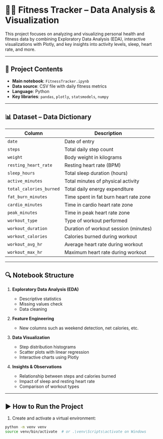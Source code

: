 # 🏋️‍♂️ Fitness Tracker – Data Analysis & Visualization

This project focuses on analyzing and visualizing personal health and fitness data by combining Exploratory Data Analysis (EDA), interactive visualizations with Plotly, and key insights into activity levels, sleep, heart rate, and more.

---

## 📂 Project Contents

- **Main notebook**: `FitnessTracker.ipynb`
- **Data source**: CSV file with daily fitness metrics
- **Language**: Python
- **Key libraries**: `pandas`, `plotly`, `statsmodels`, `numpy`

---

## 📊 Dataset – Data Dictionary

| Column | Description |
|--------|-------------|
| `date` | Date of entry |
| `steps` | Total daily step count |
| `weight` | Body weight in kilograms |
| `resting_heart_rate` | Resting heart rate (BPM) |
| `sleep_hours` | Total sleep duration (hours) |
| `active_minutes` | Total minutes of physical activity |
| `total_calories_burned` | Total daily energy expenditure |
| `fat_burn_minutes` | Time spent in fat burn heart rate zone |
| `cardio_minutes` | Time in cardio heart rate zone |
| `peak_minutes` | Time in peak heart rate zone |
| `workout_type` | Type of workout performed |
| `workout_duration` | Duration of workout session (minutes) |
| `workout_calories` | Calories burned during workout |
| `workout_avg_hr` | Average heart rate during workout |
| `workout_max_hr` | Maximum heart rate during workout |

---

## 🔍 Notebook Structure

1. **Exploratory Data Analysis (EDA)**  
   - Descriptive statistics  
   - Missing values check  
   - Data cleaning  

2. **Feature Engineering**  
   - New columns such as weekend detection, net calories, etc.

3. **Data Visualization**  
   - Step distribution histograms  
   - Scatter plots with linear regression  
   - Interactive charts using Plotly

4. **Insights & Observations**  
   - Relationship between steps and calories burned  
   - Impact of sleep and resting heart rate  
   - Comparison of workout types

---

## ▶️ How to Run the Project

1. Create and activate a virtual environment:

```bash
python -m venv venv
source venv/bin/activate  # or .\venv\Scripts\activate on Windows
